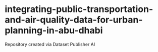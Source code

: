# integrating-public-transportation-and-air-quality-data-for-urban-planning-in-abu-dhabi
Repository created via Dataset Publisher AI
